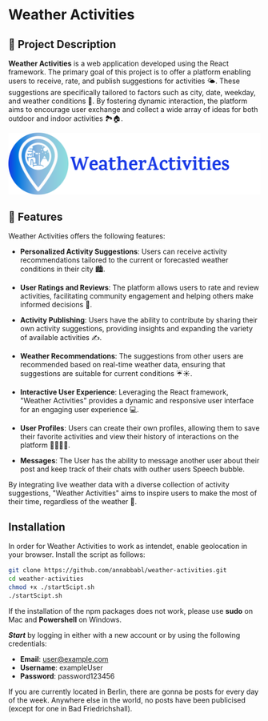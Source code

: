 # Weather Activities

## 📖 Project Description

**Weather Activities** is a web application developed using the React framework. The primary goal of this project is to offer a platform enabling users to receive, rate, and publish suggestions for activities 🌤️. These suggestions are specifically tailored to factors such as city, date, weekday, and weather conditions 🌆. By fostering dynamic interaction, the platform aims to encourage user exchange and collect a wide array of ideas for both outdoor and indoor activities 🏞️🏠.

![Local Image](./client/public/logo.svg)

## 🌟 Features

Weather Activities offers the following features:

- **Personalized Activity Suggestions**: Users can receive activity recommendations tailored to the current or forecasted weather conditions in their city 🏙️.

- **User Ratings and Reviews**: The platform allows users to rate and review activities, facilitating community engagement and helping others make informed decisions 👥.

- **Activity Publishing**: Users have the ability to contribute by sharing their own activity suggestions, providing insights and expanding the variety of available activities ✍️.

- **Weather Recommendations**: The suggestions from other users are recommended based on real-time weather data, ensuring that suggestions are suitable for current conditions ☔️☀️.

- **Interactive User Experience**: Leveraging the React framework, "Weather Activities" provides a dynamic and responsive user interface for an engaging user experience 💻.

- **User Profiles**: Users can create their own profiles, allowing them to save their favorite activities and view their history of interactions on the platform 🙍‍♂️🙍‍♀️.

- **Messages**: The User has the ability to message another user about their post and keep track of their chats with outher users Speech bubble.

By integrating live weather data with a diverse collection of activity suggestions, "Weather Activities" aims to inspire users to make the most of their time, regardless of the weather 🌈.

## Installation

In order for Weather Activities to work as intendet, enable geolocation in your browser.
Install the script as follows:

```bash
git clone https://github.com/annabbabl/weather-activities.git
cd weather-activities
chmod +x ./startScipt.sh
./startScipt.sh
```

If the installation of the npm packages does not work, please use **sudo** on Mac and **Powershell** on Windows.

***Start*** by logging in either with a new account or by using the following credentials:

- **Email**: <user@example.com>
- **Username**: exampleUser
- **Password**: password123456

If you are currently located in Berlin, there are gonna be posts for every day of the week. Anywhere else in the world, no posts have been publicised (except for one in Bad Friedrichshall).
